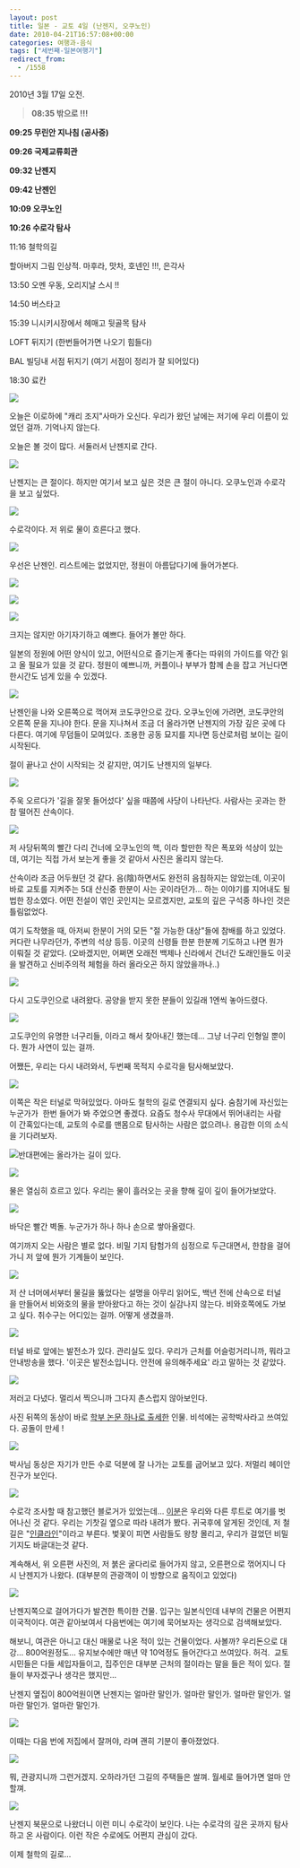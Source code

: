 ```yaml
---
layout: post
title: 일본 - 교토 4일 (난젠지, 오쿠노인)
date: 2010-04-21T16:57:08+00:00
categories: 여행과-음식
tags: ["세번째-일본여행기"]
redirect_from:
  - /1558
---
```


2010년 3월 17일 오전.

> <strong>08:35 밖으로 !!!

09:25 무린안 지나침 (공사중)

09:26 국제교류회관

09:32 난젠지

09:42 난젠인

10:09 오쿠노인

10:26 수로각 탐사</strong>

11:16 철학의길

할아버지 그림 인상적. 마후라, 맛차, 호넨인 !!!, 은각사

13:50 오멘 우동, 오리지날 스시 !!

14:50 버스타고

15:39 니시키시장에서 헤매고 뒷골목 탐사

LOFT 뒤지기 (한번들어가면 나오기 힘들다)

BAL 빌딩내 서점 뒤지기 (여기 서점이 정리가 잘 되어있다)

18:30 료칸

![ ](/assets/media/uploads_1_cfile6.uf.1316131B4BBA351710F8DB.jpg)

오늘은 이로하에 "캐리 조지"사마가 오신다. 우리가 왔던 날에는 저기에 우리 이름이 있었던 걸까. 기억나지 않는다.

오늘은 볼 것이 많다. 서둘러서 난젠지로 간다.

![ ](/assets/media/uploads_1_cfile5.uf.1516131B4BBA3518116ED4.jpg)

난젠지는 큰 절이다. 하지만 여기서 보고 싶은 것은 큰 절이 아니다. 오쿠노인과 수로각을 보고 싶었다.

![ ](/assets/media/uploads_1_cfile25.uf.1716131B4BBA35191213BE.jpg)

수로각이다. 저 위로 물이 흐른다고 했다.

![ ](/assets/media/uploads_1_cfile3.uf.1616131B4BBA351A139446.jpg)

우선은 난젠인. 리스트에는 없었지만, 정원이 아름답다기에 들어가본다.

![ ](/assets/media/uploads_1_cfile25.uf.1227A01C4BCBF6D2C93A69.jpg)

![ ](/assets/media/uploads_1_cfile22.uf.2027A01C4BCBF6D2CA22F8.jpg)

![ ](/assets/media/uploads_1_cfile8.uf.1327A01C4BCBF6D4CB6B06.jpg)

크지는 않지만 아기자기하고 예쁘다. 들어가 볼만 하다.

일본의 정원에 어떤 양식이 있고, 어떤식으로 즐기는게 좋다는 따위의 가이드를 약간 읽고 올 필요가 있을 것 같다. 정원이 예쁘니까, 커플이나 부부가 함께 손을 잡고 거닌다면 한시간도 넘게 있을 수 있겠다.

![ ](/assets/media/uploads_1_cfile7.uf.1134191F4BCC6730512A03.jpg)

난젠인을 나와 오른쪽으로 꺽어져 코도쿠안으로 갔다. 오쿠노인에 가려면, 코도쿠안의 오른쪽 문을 지나야 한다. 문을 지나쳐서 조금 더 올라가면 난젠지의 가장 깊은 곳에 다다른다. 여기에 무덤들이 모여있다. 조용한 공동 묘지를 지나면 등산로처럼 보이는 길이 시작된다.

절이 끝나고 산이 시작되는 것 같지만, 여기도 난젠지의 일부다.

![ ](/assets/media/uploads_1_cfile1.uf.183BD31F4BCC67C451F220.jpg)

주욱 오르다가 '길을 잘못 들어섰다' 싶을 때쯤에 사당이 나타난다. 사람사는 곳과는 한참 떨어진 산속이다.

![ ](/assets/media/uploads_1_cfile27.uf.155517164BCF171603EE59.jpg)

저 사당뒤쪽의 빨간 다리 건너에 오쿠노인의 핵, 이라 할만한 작은 폭포와 석상이 있는데, 여기는 직접 가서 보는게 좋을 것 같아서 사진은 올리지 않는다.

산속이라 조금 어두웠던 것 같다. 음(陰)하면서도 완전히 음침하지는 않았는데, 이곳이 바로 교토를 지켜주는 5대 산신중 한분이 사는 곳이라던가... 하는 이야기를 지어내도 될 법한 장소였다. 어떤 전설이 엮인 곳인지는 모르겠지만, 교토의 깊은 구석중 하나인 것은 틀림없었다.

여기 도착했을 때, 아저씨 한분이 거의 모든 "절 가능한 대상"들에 참배를 하고 있었다. 커다란 나무라던가, 주변의 석상 등등. 이곳의 신령들 한분 한분께 기도하고 나면 뭔가 이뤄질 것 같았다. (오바겠지만, 어쩌면 오래전 백제나 신라에서 건너간 도래인들도 이곳을 발견하고 신비주의적 체험을 하러 올라오곤 하지 않았을까나..)

![ ](/assets/media/uploads_1_cfile23.uf.146529254BCC6F4905085A.jpg)

다시 고도쿠인으로 내려왔다. 공양을 받지 못한 분들이 있길래 1엔씩 놓아드렸다.

![ ](/assets/media/uploads_1_cfile9.uf.156529254BCC6F49067676.jpg)

고도쿠인의 유명한 너구리들, 이라고 해서 찾아내긴 했는데... 그냥 너구리 인형일 뿐이다. 뭔가 사연이 있는 걸까.

어쨌든, 우리는 다시 내려와서, 두번째 목적지 수로각을 탐사해보았다.

![ ](/assets/media/uploads_1_cfile24.uf.1234F90E4BCC7F26A0A283.jpg)

이쪽은 작은 터널로 막혀있었다. 아마도 철학의 길로 연결되지 싶다. 숨참기에 자신있는 누군가가  한번 들어가 봐 주었으면 좋겠다. 요즘도 청수사 무대에서 뛰어내리는 사람이 간혹있다는데, 교토의 수로를 맨몸으로 탐사하는 사람은 없으려나. 용감한 이의 소식을 기다려보자.

<img src="http://jinto.pe.kr/wp-content/uploads/1/cfile3.uf.127530274BCC71326DFC20.jpg" />반대편에는 올라가는 길이 있다.

![ ](/assets/media/uploads_1_cfile6.uf.167530274BCC71346F059E.jpg)

물은 열심히 흐르고 있다. 우리는 물이 흘러오는 곳을 향해 깊이 깊이 들어가보았다.

![ ](/assets/media/uploads_1_cfile21.uf.147530274BCC71336E2BF5.jpg)

바닥은 빨간 벽돌. 누군가가 하나 하나 손으로 쌓아올렸다.

여기까지 오는 사람은 별로 없다. 비밀 기지 탐험가의 심정으로 두근대면서, 한참을 걸어가니 저 앞에 뭔가 기계들이 보인다.

![ ](/assets/media/uploads_1_cfile29.uf.167530274BCC713570C46D.jpg)

저 산 너머에서부터 물길을 뚫었다는 설명을 아무리 읽어도, 백년 전에 산속으로 터널을 만들어서 비와호의 물을 받아왔다고 하는 것이 실감나지 않는다. 비와호쪽에도 가보고 싶다. 취수구는 어디있는 걸까. 어떻게 생겼을까.

![ ](/assets/media/uploads_1_cfile25.uf.197530274BCC713672A712.jpg)

터널 바로 앞에는 발전소가 있다. 관리실도 있다. 우리가 근처를 어슬렁거리니까, 뭐라고 안내방송을 했다. '이곳은 발전소입니다. 안전에 유의해주세요' 라고 말하는 것 같았다.

![ ](/assets/media/uploads_1_cfile23.uf.117530274BCC7137735C94.jpg)

저러고 다녔다. 멀리서 찍으니까 그다지 촌스럽지 않아보인다.

사진 뒤쪽의 동상이 바로 <a title="[http://www.ilboniyagi.com/travel/kansai/kyoto%20kouyo3.htm]로 이동합니다." href="http://www.ilboniyagi.com/travel/kansai/kyoto%20kouyo3.htm" target="_blank" rel="noopener">학부 논문 하나로 출세한</a> 인물. 비석에는 공학박사라고 쓰여있다. 공돌이 만세 !

![ ](/assets/media/uploads_1_cfile25.uf.177530274BCC7135711E2E.jpg)

박사님 동상은 자기가 만든 수로 덕분에 잘 나가는 교토를 굽어보고 있다. 저멀리 헤이안진구가 보인다.

![ ](/assets/media/uploads_1_cfile24.uf.117530274BCC71326CB7C9.jpg)

수로각 조사할 때 참고했던 블로거가 있었는데... <a href="http://blog.jinbo.net/renegade/?pid=504" target="_blank" rel="noopener">이분</a>은 우리와 다른 루트로 여기를 벗어나신 것 같다. 우리는 기찻길 옆으로 따라 내려가 봤다. 귀국후에 알게된 것인데, 저 철길은 "<a title="[http://blog.daum.net/kyotostory/8682227]로 이동합니다." href="http://blog.daum.net/kyotostory/8682227" target="_blank" rel="noopener">인클라인</a>"이라고 부른다. 벛꽃이 피면 사람들도 왕창 몰리고, 우리가 걸었던 비밀기지도 바글대는것 같다.

계속해서, 위 오른편 사진의, 저 붉은 굴다리로 들어가지 않고, 오른편으로 꺾어지니 다시 난젠지가 나왔다. (대부분의 관광객이 이 방향으로 움직이고 있었다)

![ ](/assets/media/uploads_1_cfile24.uf.137530274BCC7138743739.jpg)

난젠지쪽으로 걸어가다가 발견한 특이한 건물. 입구는 일본식인데 내부의 건물은 어쩐지 이국적이다. 여관 같아보여서 다음번에는 여기에 묵어보자는 생각으로 검색해보았다.

해보니, 여관은 아니고 대신 매물로 나온 적이 있는 건물이었다. 사볼까? 우리돈으로 대강... 800억원정도... 유지보수에만 매년 약 10억정도 들어간다고 쓰여있다. 허걱.  교토 시민들은 다들 세입자들이고, 집주인은 대부분 근처의 절이라는 말을 들은 적이 있다. 절들이 부자겠구나 생각은 했지만...

난젠지 옆집이 800억원이면 난젠지는 얼마란 말인가. 얼마란 말인가. 얼마란 말인가. 얼마란 말인가. 얼마란 말인가.

![ ](/assets/media/uploads_1_cfile21.uf.157530274BCC7139757910.jpg)

이때는 다음 번에 저집에서 잘꺼야, 라며 괜히 기분이 좋아졌었다.

![ ](/assets/media/uploads_1_cfile21.uf.167530274BCC7139769371.jpg)

뭐, 관광지니까 그런거겠지. 오하라가던 그길의 주택들은 쌀껴. 월세로 들어가면 얼마 안할껴.

![ ](/assets/media/uploads_1_cfile24.uf.157530274BCC713A775ED3.jpg)

난젠지 북문으로 나왔더니 이런 미니 수로각이 보인다. 나는 수로각의 깊은 곳까지 탐사하고 온 사람이다. 이런 작은 수로에도 어쩐지 관심이 갔다.

이제 철학의 길로...
<div id=comments>
</div>
